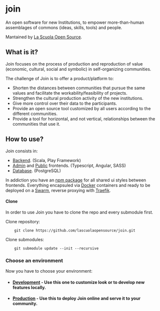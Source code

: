 # join

An open software for new Institutions, to empower more-than-human 
assemblages of commons (ideas, skills, tools) and people.

Mantained by [La Scuola Open Source](lascuolaopensource.xyz).

## What is it? 

Join focuses on the process of production and reproduction of value (economic, cultural, social and symbolic) in self-organizing communities. 

The challenge of Join is to offer a product/platform to:
- Shorten the distances between communities that pursue the same values and facilitate the workability/feasibility of projects.
- Strengthen the cultural production activity of the new institutions.
- Give more control over their data to the participants.
- Provide an open source tool customized by all users according to the different communities.
- Provide a tool for horizontal, and not vertical, relationships between the communities that use it.


## How to use?

Join consists in:

- [Backend](https://github.com/lascuolaopensource/join-backend/tree/master). (Scala, Play Framework)
- [Admin](https://github.com/lascuolaopensource/join-frontend/tree/master) and [Public](https://github.com/lascuolaopensource/join-frontend/tree/master) frontends. (Typescript, Angular, SASS)
- [Database](https://hub.docker.com/_/postgres). (PostgreSQL)

In addiction you have an [npm package](https://github.com/lascuolaopensource/join-ui-shared.git) for all shared ui styles between frontends.
Everything encapsuled via [Docker](docker.com) containers and ready to be deployed on a [Swarm](https://docs.docker.com/engine/swarm/), reverse proxying with [Traefik](https://containo.us/traefik/).

#### Clone

In order to use Join you have to clone the repo and every submodule first.

Clone repository:

        git clone https://github.com/lascuolaopensource/join.git
  
Clone submodules:

        git submodule update --init --recursive

### Choose an environment

Now you have to choose your environment:

- #### [Development](https://github.com/lascuolaopensource/join/tree/master/dev) - Use this one to customize look or to develop new features locally.
- #### [Production](https://github.com/lascuolaopensource/join/tree/master/prod) - Use this to deploy Join online and serve it to your community.